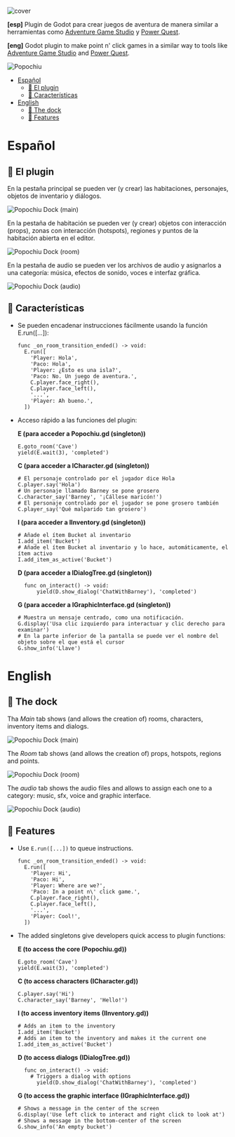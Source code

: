 ![cover](./imgs/cover.png "Popochiu")

<!-- no toc -->
**[esp]** Plugin de Godot para crear juegos de aventura de manera similar a herramientas como [Adventure Game Studio](https://www.adventuregamestudio.co.uk/) y [Power Quest](https://powerhoof.itch.io/powerquest).

**[eng]** Godot plugin to make point n' click games in a similar way to tools like [Adventure Game Studio](https://www.adventuregamestudio.co.uk/) and [Power Quest](https://powerhoof.itch.io/powerquest).


![Popochiu](./imgs/popochiu_01.gif "Popochiu en acción")


- [Español](#español)
  - [🔌 El plugin](#-el-plugin)
  - [📃 Características](#-características)
- [English](#english)
  - [🔌 The dock](#-the-dock)
  - [📃 Features](#-features)



# Español

## 🔌 El plugin
En la pestaña principal se pueden ver (y crear) las habitaciones, personajes, objetos de inventario y diálogos.

![Popochiu Dock (main)](./imgs/popochiu_dock-main.png "Pestaña Main del Dock")

En la pestaña de habitación se pueden ver (y crear) objetos con interacción (props), zonas con interacción (hotspots), regiones y puntos de la habitación abierta en el editor.

![Popochiu Dock (room)](./imgs/popochiu_dock-room.png "Pestaña Room del Dock")

En la pestaña de audio se pueden ver los archivos de audio y asignarlos a una categoría: música, efectos de sonido, voces e interfaz gráfica.

![Popochiu Dock (audio)](./imgs/popochiu_dock-audio.png "Pestaña Audio del Dock")

## 📃 Características

- Se pueden encadenar instrucciones fácilmente usando la función E.run([...]):
  ```gdscript
  func _on_room_transition_ended() -> void:
    E.run([
      'Player: Hola',
      'Paco: Hola',
      'Player: ¿Esto es una isla?',
      'Paco: No. Un juego de aventura.',
      C.player.face_right(),
      C.player.face_left(),
      '...',
      'Player: Ah bueno.',
    ])
  ```
- Acceso rápido a las funciones del plugin:
  
  **E (para acceder a Popochiu.gd (singleton))**
    ```gdscript
    E.goto_room('Cave')
    yield(E.wait(3), 'completed')
    ```
  **C (para acceder a ICharacter.gd (singleton))**
    ```gdscript
    # El personaje controlado por el jugador dice Hola
    C.player.say('Hola')
    # Un personaje llamado Barney se pone grosero
    C.character_say('Barney', '¡Cállese maricón!')
    # El personaje controlado por el jugador se pone grosero también
    C.player_say('Qué malparido tan grosero')
    ```
  **I (para acceder a IInventory.gd (singleton))**
    ```gdscript
    # Añade el ítem Bucket al inventario
    I.add_item('Bucket')
    # Añade el ítem Bucket al inventario y lo hace, automáticamente, el ítem activo
    I.add_item_as_active('Bucket')
    ```
  **D (para acceder a IDialogTree.gd (singleton))**
    ```gdscript
      func on_interact() -> void:
	      yield(D.show_dialog('ChatWithBarney'), 'completed')
    ```
  **G (para acceder a IGraphicInterface.gd (singleton))**
    ```gdscript
    # Muestra un mensaje centrado, como una notificación.
    G.display('Usa clic izquierdo para interactuar y clic derecho para examinar')
    # En la parte inferior de la pantalla se puede ver el nombre del objeto sobre el que está el cursor
    G.show_info('Llave')
    ```



# English

## 🔌 The dock
Tha *Main* tab shows (and allows the creation of) rooms, characters, inventory items and dialogs.

![Popochiu Dock (main)](./imgs/popochiu_dock-main.png "Pestaña Main del Dock")

The *Room* tab shows (and allows the creation of) props, hotspots, regions and points.

![Popochiu Dock (room)](./imgs/popochiu_dock-room.png "Pestaña Room del Dock")

The *audio* tab shows the audio files and allows to assign each one to a category: music, sfx, voice and graphic interface.

![Popochiu Dock (audio)](./imgs/popochiu_dock-audio.png "Pestaña Audio del Dock")


## 📃 Features

- Use `E.run([...])` to queue instructions.
  ```gdscript
  func _on_room_transition_ended() -> void:
    E.run([
      'Player: Hi',
      'Paco: Hi',
      'Player: Where are we?',
      'Paco: In a point n\' click game.',
      C.player.face_right(),
      C.player.face_left(),
      '...',
      'Player: Cool!',
    ])
  ```
- The added singletons give developers quick access to plugin functions:
  
  **E (to access the core (Popochiu.gd))**
    ```gdscript
    E.goto_room('Cave')
    yield(E.wait(3), 'completed')
    ```
  **C (to access characters (ICharacter.gd))**
    ```gdscript
    C.player.say('Hi')
    C.character_say('Barney', 'Hello!')
    ```
  **I (to access inventory items (IInventory.gd))**
    ```gdscript
    # Adds an item to the inventory
    I.add_item('Bucket')
    # Adds an item to the inventory and makes it the current one
    I.add_item_as_active('Bucket')
    ```
  **D (to access dialogs (IDialogTree.gd))**
    ```gdscript
      func on_interact() -> void:
        # Triggers a dialog with options
	      yield(D.show_dialog('ChatWithBarney'), 'completed')
    ```
  **G (to access the graphic interface (IGraphicInterface.gd))**
    ```gdscript
    # Shows a message in the center of the screen
    G.display('Use left click to interact and right click to look at')
    # Shows a message in the bottom-center of the screen
    G.show_info('An empty bucket')
    ```